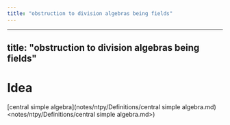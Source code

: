 ```yaml
---
title: "obstruction to division algebras being fields"
---
```


---
title: "obstruction to division algebras being fields"
---

# Idea
[central simple algebra](notes/ntpy/Definitions/central simple algebra.md)<notes/ntpy/Definitions/central simple algebra.md>)
